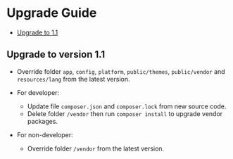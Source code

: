# Upgrade Guide

- [Upgrade to 1.1](#version_1_1)

<a name="version_1_1"></a>
## Upgrade to version 1.1

- Override folder `app`, `config`, `platform`, `public/themes`, `public/vendor` and `resources/lang` from the latest version.

- For developer:
    - Update file `composer.json` and `composer.lock` from new source code.
    - Delete folder `/vendor` then run `composer install` to upgrade vendor packages.
    
- For non-developer:
    - Override folder `/vendor` from the latest version.

